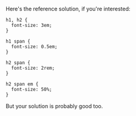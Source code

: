 Here's the reference solution, if you're interested:

    h1, h2 {
      font-size: 3em;
    }

    h1 span {
      font-size: 0.5em;
    }

    h2 span {
      font-size: 2rem;
    }

    h2 span em {
      font-size: 50%;
    }

But your solution is probably good too.
